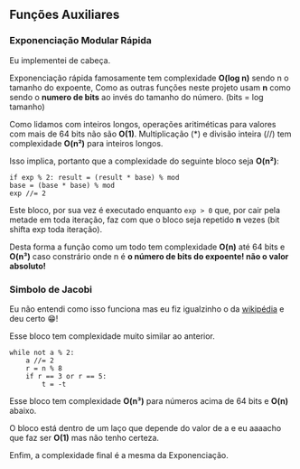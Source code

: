 ## Funções Auxiliares

### Exponenciação Modular Rápida
Eu implementei de cabeça.

Exponenciação rápida famosamente tem complexidade **O(log n)** sendo n o tamanho do expoente, 
Como as outras funções neste projeto usam **n** como sendo o **numero de bits** ao invés do tamanho do número. (bits = log tamanho)

Como lidamos com inteiros longos, operações aritiméticas para valores com mais de 64 bits não são **O(1)**.
Multiplicação (*) e divisão inteira (//) tem complexidade **O(n²)** para inteiros longos.

Isso implica, portanto que a complexidade do seguinte bloco seja **O(n²)**:
```
if exp % 2: result = (result * base) % mod      
base = (base * base) % mod
exp //= 2
```
Este bloco, por sua vez é executado enquanto ```exp > 0``` que, 
por cair pela metade em toda iteração, faz com que o bloco seja repetido **n** vezes (bit shifta exp toda iteração).

Desta forma a função como um todo tem complexidade **O(n)** até 64 bits e **O(n³)** caso constrário onde n é **o número de bits do expoente! não o valor absoluto!**

### Simbolo de Jacobi
Eu não entendi como isso funciona mas eu fiz igualzinho o da [wikipédia](https://en.wikipedia.org/wiki/Jacobi_symbol#Implementation_in_C++) e deu certo 😁!

Esse bloco tem complexidade muito similar ao anterior.

```
while not a % 2:
    a //= 2
    r = n % 8
    if r == 3 or r == 5:
        t = -t
```

Esse bloco tem complexidade **O(n³)** para números acima de 64 bits e **O(n)** abaixo.

O bloco está dentro de um laço que depende do valor de a e eu aaaacho que faz ser **O(1)** mas não tenho certeza.

Enfim, a complexidade final é a mesma da Exponenciação.
